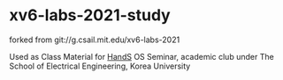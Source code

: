 # xv6-labs-2021-study
forked from git://g.csail.mit.edu/xv6-labs-2021

Used as Class Material for [HandS](https://hands.korea.ac.kr/) OS Seminar, academic club under The School of Electrical Engineering, Korea University
